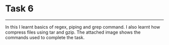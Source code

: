 # Task 6
***
In this I learnt basics of regex, piping and grep command.
I also learnt how compress files using tar and gzip.
The attached image shows the commands used to complete the task.